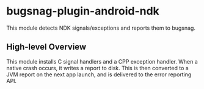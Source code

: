 # bugsnag-plugin-android-ndk

This module detects NDK signals/exceptions and reports them to bugsnag.

## High-level Overview

This module installs C signal handlers and a CPP exception handler. When a native crash occurs,
it writes a report to disk. This is then converted to a JVM report on the next app launch, and is
delivered to the error reporting API.
